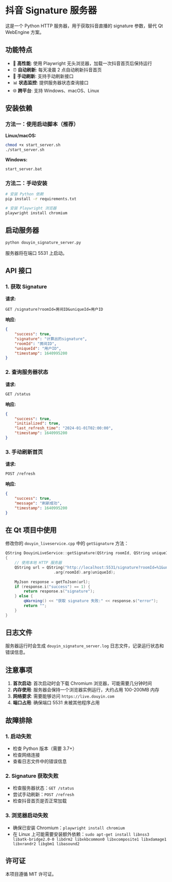 # 抖音 Signature 服务器

这是一个 Python HTTP 服务器，用于获取抖音直播的 signature 参数，替代 Qt WebEngine 方案。

## 功能特点

- 🚀 **高性能**: 使用 Playwright 无头浏览器，加载一次抖音首页后保持运行
- ⏰ **自动刷新**: 每天凌晨 2 点自动刷新抖音首页
- 🔄 **手动刷新**: 支持手动刷新接口
- 📊 **状态监控**: 提供服务器状态查询接口
- 🌐 **跨平台**: 支持 Windows、macOS、Linux

## 安装依赖

### 方法一：使用启动脚本（推荐）

**Linux/macOS:**
```bash
chmod +x start_server.sh
./start_server.sh
```

**Windows:**
```cmd
start_server.bat
```

### 方法二：手动安装

```bash
# 安装 Python 依赖
pip install -r requirements.txt

# 安装 Playwright 浏览器
playwright install chromium
```

## 启动服务器

```bash
python douyin_signature_server.py
```

服务器将在端口 5531 上启动。

## API 接口

### 1. 获取 Signature

**请求:**
```
GET /signature?roomId=房间ID&uniqueId=用户ID
```

**响应:**
```json
{
    "success": true,
    "signature": "计算出的signature",
    "roomId": "房间ID",
    "uniqueId": "用户ID",
    "timestamp": 1640995200
}
```

### 2. 查询服务器状态

**请求:**
```
GET /status
```

**响应:**
```json
{
    "success": true,
    "initialized": true,
    "last_refresh_time": "2024-01-01T02:00:00",
    "timestamp": 1640995200
}
```

### 3. 手动刷新首页

**请求:**
```
POST /refresh
```

**响应:**
```json
{
    "success": true,
    "message": "刷新成功",
    "timestamp": 1640995200
}
```

## 在 Qt 项目中使用

修改你的 `douyin_liveservice.cpp` 中的 `getSignature` 方法：

```cpp
QString DouyinLiveService::getSignature(QString roomId, QString uniqueId)
{
    // 使用本地 HTTP 服务器
    QString url = QString("http://localhost:5531/signature?roomId=%1&uniqueId=%2")
                     .arg(roomId).arg(uniqueId);
    
    MyJson response = getToJson(url);
    if (response.i("success") == 1) {
        return response.s("signature");
    } else {
        qWarning() << "获取 signature 失败:" << response.s("error");
        return "";
    }
}
```

## 日志文件

服务器运行时会生成 `douyin_signature_server.log` 日志文件，记录运行状态和错误信息。

## 注意事项

1. **首次启动**: 首次启动时会下载 Chromium 浏览器，可能需要几分钟时间
2. **内存使用**: 服务器会保持一个浏览器实例运行，大约占用 100-200MB 内存
3. **网络要求**: 需要能够访问 `https://live.douyin.com`
4. **端口占用**: 确保端口 5531 未被其他程序占用

## 故障排除

### 1. 启动失败

- 检查 Python 版本（需要 3.7+）
- 检查网络连接
- 查看日志文件中的错误信息

### 2. Signature 获取失败

- 检查服务器状态：`GET /status`
- 尝试手动刷新：`POST /refresh`
- 检查抖音首页是否正常加载

### 3. 浏览器启动失败

- 确保已安装 Chromium：`playwright install chromium`
- 在 Linux 上可能需要安装额外依赖：`sudo apt-get install libnss3 libatk-bridge2.0-0 libdrm2 libxkbcommon0 libxcomposite1 libxdamage1 libxrandr2 libgbm1 libasound2`

## 许可证

本项目遵循 MIT 许可证。 